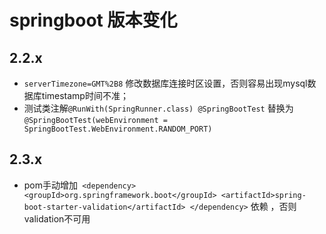 # springboot 版本变化
## 2.2.x 
- `serverTimezone=GMT%2B8`   修改数据库连接时区设置，否则容易出现mysql数据库timestamp时间不准；
- 测试类注解```@RunWith(SpringRunner.class)
       @SpringBootTest```
       替换为
       ```@SpringBootTest(webEnvironment = SpringBootTest.WebEnvironment.RANDOM_PORT)```
## 2.3.x  
- pom手动增加``` <dependency>
                <groupId>org.springframework.boot</groupId>
                <artifactId>spring-boot-starter-validation</artifactId>
               </dependency>```
        依赖 ，否则validation不可用
